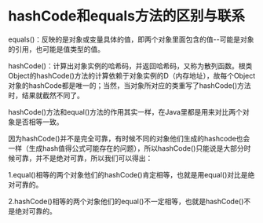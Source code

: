 # hashCode和equals方法的区别与联系

equals\(\)：反映的是对象或变量具体的值，即两个对象里面包含的值--可能是对象的引用，也可能是值类型的值。

hashCode\(\)：计算出对象实例的哈希码，并返回哈希码，又称为散列函数。根类Object的hashCode\(\)方法的计算依赖于对象实例的D（内存地址），故每个Object对象的hashCode都是唯一的；当然，当对象所对应的类重写了hashCode\(\)方法时，结果就截然不同了。



hashCode\(\)方法和equal\(\)方法的作用其实一样，在Java里都是用来对比两个对象是否相等一致。

因为hashCode\(\)并不是完全可靠，有时候不同的对象他们生成的hashcode也会一样（生成hash值得公式可能存在的问题），所以hashCode\(\)只能说是大部分时候可靠，并不是绝对可靠，所以我们可以得出：

1.equal\(\)相等的两个对象他们的hashCode\(\)肯定相等，也就是用equal\(\)对比是绝对可靠的。

2.hashCode\(\)相等的两个对象他们的equal\(\)不一定相等，也就是hashCode\(\)不是绝对可靠的。

